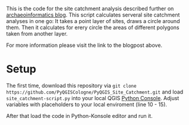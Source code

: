 This is the code for the site catchment analysis described further on [archaeoinformatics blog](http://archaeoinformatics.net/python-for-site-catchment-qgis/). This script calculates serveral site catchment analyses in one go: It takes a point layer of sites, draws a circle around them. Then it calculates for erery circle the areas of different polygons taken from another layer.

For more information please visit the link to the blogpost above.

# Setup

The first time, download this repository via `git clone https://github.com/PyQGISCologne/PyQGIS_Site_Catchment.git` and load `site_catchment-script.py` into your local QGIS [Python Console](https://docs.qgis.org/3.22/en/docs/pyqgis_developer_cookbook/intro.html#scripting-in-the-python-console). Adjust variables with placeholders to your local enviroment (line 10 - 15).

After that load the code in Python-Konsole editor and run it.